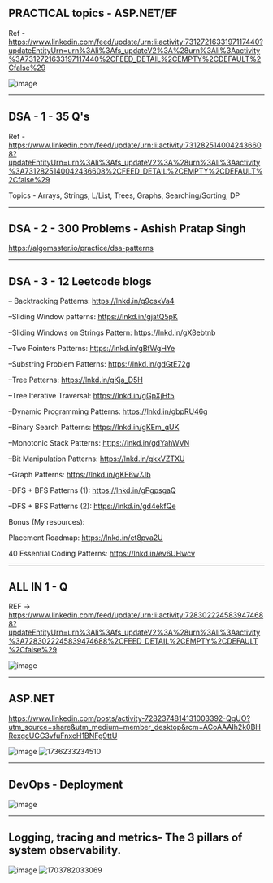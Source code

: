 ## PRACTICAL topics - ASP.NET/EF
Ref - https://www.linkedin.com/feed/update/urn:li:activity:7312721633197117440?updateEntityUrn=urn%3Ali%3Afs_updateV2%3A%28urn%3Ali%3Aactivity%3A7312721633197117440%2CFEED_DETAIL%2CEMPTY%2CDEFAULT%2Cfalse%29

![image](https://github.com/user-attachments/assets/af99c5c3-d867-4269-be33-30851c25773f)

------------------------------------------------------
## DSA - 1 - 35 Q's
Ref - https://www.linkedin.com/feed/update/urn:li:activity:7312825140042436608?updateEntityUrn=urn%3Ali%3Afs_updateV2%3A%28urn%3Ali%3Aactivity%3A7312825140042436608%2CFEED_DETAIL%2CEMPTY%2CDEFAULT%2Cfalse%29

Topics - Arrays, Strings, L/List, Trees, Graphs, Searching/Sorting, DP

------------------------------------------------------
## DSA - 2 - 300 Problems - Ashish Pratap Singh

https://algomaster.io/practice/dsa-patterns

------------------------------------------------------
## DSA - 3 - 12 Leetcode blogs

– Backtracking Patterns: https://lnkd.in/g9csxVa4

–Sliding Window patterns: https://lnkd.in/gjatQ5pK

–Sliding Windows on Strings Pattern: https://lnkd.in/gX8ebtnb

–Two Pointers Patterns: https://lnkd.in/gBfWgHYe

–Substring Problem Patterns: https://lnkd.in/gdGtE72g

–Tree Patterns: https://lnkd.in/gKja_D5H

–Tree Iterative Traversal: https://lnkd.in/gGpXjHt5

–Dynamic Programming Patterns: https://lnkd.in/gbpRU46g

–Binary Search Patterns: https://lnkd.in/gKEm_qUK

–Monotonic Stack Patterns: https://lnkd.in/gdYahWVN

–Bit Manipulation Patterns: https://lnkd.in/gkxVZTXU

–Graph Patterns: https://lnkd.in/gKE6w7Jb

–DFS + BFS Patterns (1): https://lnkd.in/gPgpsgaQ

–DFS + BFS Patterns (2): https://lnkd.in/gd4ekfQe

Bonus (My resources): 

Placement Roadmap: https://lnkd.in/et8pva2U

40 Essential Coding Patterns: https://lnkd.in/ev6UHwcv

------------------------------------------------------
## ALL IN 1 - Q
REF -> https://www.linkedin.com/feed/update/urn:li:activity:7283022245839474688?updateEntityUrn=urn%3Ali%3Afs_updateV2%3A%28urn%3Ali%3Aactivity%3A7283022245839474688%2CFEED_DETAIL%2CEMPTY%2CDEFAULT%2Cfalse%29

![image](https://github.com/user-attachments/assets/b16d668e-beeb-4bde-a6bb-c10d9e260e5e)

------------------------------------------------------
## ASP.NET
https://www.linkedin.com/posts/activity-7282374814131003392-QgUO?utm_source=share&utm_medium=member_desktop&rcm=ACoAAAIh2k0BHRexgcUGG3vfuFnxcH1BNFg9ttU

![image](https://github.com/user-attachments/assets/5ec8015e-3755-4747-9c7a-ff88861fd97a)
![1736233234510](https://github.com/user-attachments/assets/40201bb8-5893-495f-926a-3afab659d43f)

------------------------------------------------------
## DevOps - Deployment

![image](https://github.com/user-attachments/assets/4f7b1b05-dd90-43f9-bd60-16a3a40ebfe7)

------------------------------------------------------
## Logging, tracing and metrics- The 3 pillars of system observability. 

![image](https://github.com/user-attachments/assets/f49f48a2-983e-4a97-b384-45cf2ab5d8a3)
![1703782033069](https://github.com/user-attachments/assets/756377df-97cb-4984-a68d-5e5f36b517d7)

